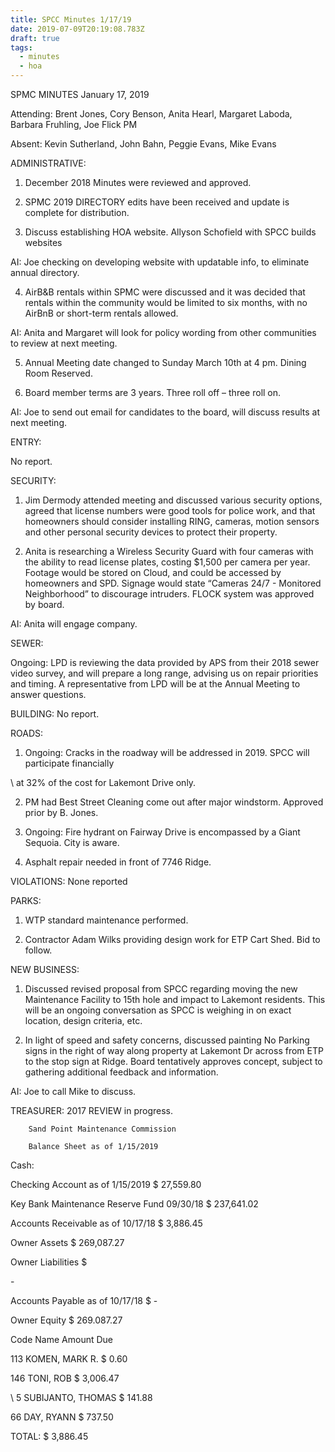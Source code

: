```yaml
---
title: SPCC Minutes 1/17/19
date: 2019-07-09T20:19:08.783Z
draft: true
tags:
  - minutes
  - hoa
---
```

SPMC MINUTES  January 17, 2019

Attending:  Brent Jones, Cory Benson, Anita Hearl, Margaret Laboda, Barbara Fruhling, Joe Flick PM

Absent: Kevin Sutherland, John Bahn, Peggie Evans, Mike Evans

ADMINISTRATIVE:

1)  December 2018 Minutes were reviewed and approved. 

2)  SPMC 2019 DIRECTORY edits have been received and update is complete for distribution.  

3)  Discuss establishing HOA website.  Allyson Schofield with SPCC builds websites 	

AI:	Joe checking on developing website with updatable info, to eliminate annual directory.

4)  AirB&B rentals within SPMC were discussed and it was decided that rentals within the community would be limited to six months, with no AirBnB or short-term rentals allowed.

AI:	Anita and Margaret will look for policy wording from other communities to review at next meeting.

5)  Annual Meeting date changed to Sunday March 10th at 4 pm.  Dining Room Reserved. 

6)  Board member terms are 3 years.  Three roll off – three roll on. 

AI:	Joe to send out email for candidates to the board, will discuss results at next meeting.



ENTRY:  

No report.

SECURITY:

1) Jim Dermody attended meeting and discussed various security options, agreed that license numbers were good tools for police work, and that homeowners should consider installing RING, cameras, motion sensors and other personal security devices to protect their property.

2)  Anita is researching a Wireless Security Guard with four cameras with the ability to read license plates, costing $1,500 per camera per year. Footage would be stored on Cloud, and could be accessed by homeowners and SPD.  Signage would state “Cameras 24/7 - Monitored Neighborhood” to discourage intruders. FLOCK system was approved by board.

AI: Anita will engage company.



SEWER:

Ongoing: LPD is reviewing the data provided by APS from their 2018 sewer video survey, and will prepare a long range, advising us on repair priorities and timing. A representative from LPD will be at the Annual Meeting to answer questions.

BUILDING: No report.



ROADS:

1)   Ongoing:  Cracks in the roadway will be addressed in 2019.   SPCC will participate financially 

\    at 32% of the cost for Lakemont Drive only.

2)   PM had Best Street Cleaning come out after major windstorm. Approved prior by B. Jones.

3)   Ongoing:  Fire hydrant on Fairway Drive is encompassed by a Giant Sequoia.  City is aware.

4)   Asphalt repair needed in front of 7746 Ridge. 



VIOLATIONS: None reported



PARKS:

1)  WTP standard maintenance performed. 

2)  Contractor Adam Wilks providing design work for ETP Cart Shed.  Bid to follow.

 

NEW BUSINESS:

1)	Discussed revised proposal from SPCC regarding moving the new Maintenance Facility to 15th hole and impact to Lakemont residents.  This will be an ongoing conversation as SPCC is weighing in on exact location, design criteria, etc.

2)	In light of speed and safety concerns, discussed painting No Parking signs in the right of way along property at Lakemont Dr across from ETP to the stop sign at Ridge.  Board tentatively approves concept, subject to gathering additional feedback and information.

AI: Joe to call Mike to discuss.

TREASURER:  2017 REVIEW in progress. 

		Sand Point Maintenance Commission

		Balance Sheet as of 1/15/2019	

Cash:			

			

Checking Account as of 1/15/2019	                 $            27,559.80 

Key Bank Maintenance Reserve Fund 09/30/18	 $          237,641.02 

Accounts Receivable as of 10/17/18	                 $              3,886.45 			

Owner Assets		                                                 $          269,087.27 

Owner Liabilities		                                         $ 

\-   

Accounts Payable as of 10/17/18	                         $                         -   

Owner Equity		                                                 $          269.087.27 



Code 	Name 				Amount Due

113  	KOMEN, MARK R. 			$        0.60

146  	TONI,  ROB 				$ 3,006.47

\    5      	SUBIJANTO, THOMAS 		$    141.88

  66		DAY, RYANN				$    737.50

TOTAL: 	$ 3,886.45
